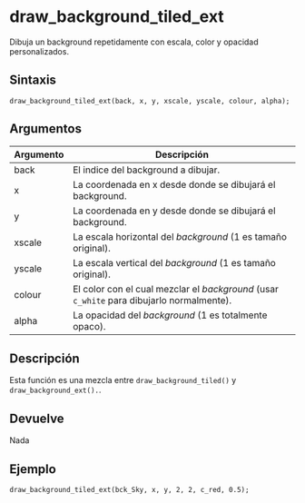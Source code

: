 # draw_background_tiled_ext

Dibuja un background repetidamente con escala, color y opacidad personalizados.

## Sintaxis

  
```gml  
draw_background_tiled_ext(back, x, y, xscale, yscale, colour, alpha);  
```  

## Argumentos

Argumento|Descripción|  
---|---|  
back|El indice del background a dibujar.|  
x|La coordenada en x desde donde se dibujará el background.|  
y|La coordenada en y desde donde se dibujará el background.|  
xscale|La escala horizontal del _background_ (1 es tamaño original).|  
yscale|La escala vertical del _background_ (1 es tamaño original).|  
colour| El color con el cual mezclar el _background_ (usar `c_white` para dibujarlo normalmente). |  
alpha|La opacidad del _background_ (1 es totalmente opaco).|  

## Descripción

Esta función es una mezcla entre `draw_background_tiled()` y `draw_background_ext().`.

## Devuelve

Nada

## Ejemplo

  
```gml  
draw_background_tiled_ext(bck_Sky, x, y, 2, 2, c_red, 0.5);  
```